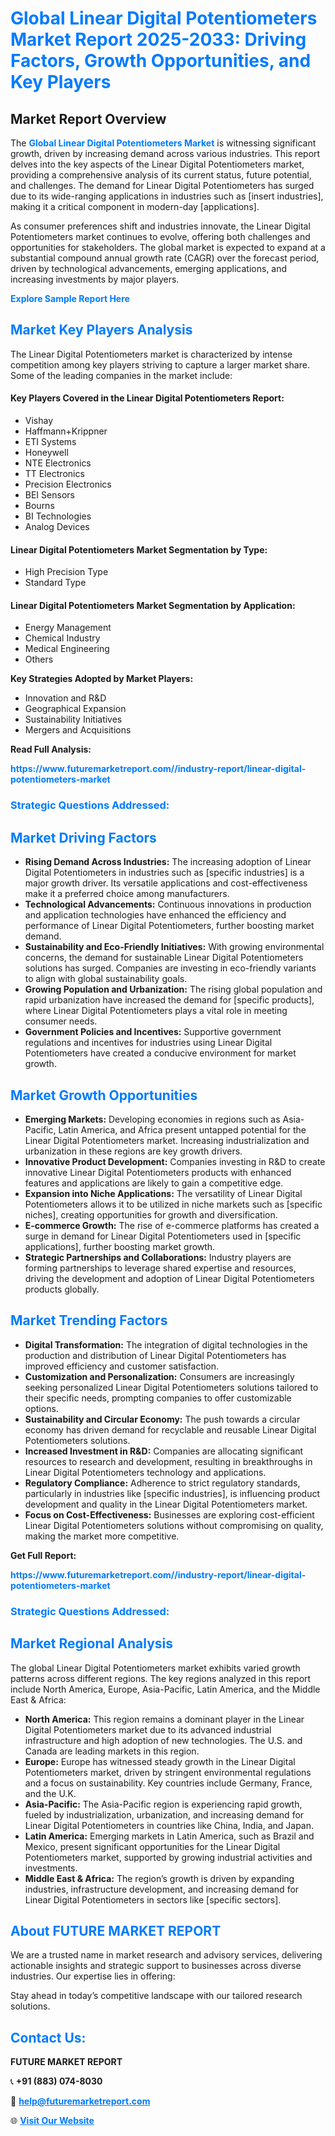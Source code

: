 <h1 style="color: #007BFF;">Global Linear Digital Potentiometers Market Report 2025-2033: Driving Factors, Growth Opportunities, and Key Players</h1>

<section id="overview">
<h2>Market Report Overview</h2>
<p>The <a href="https://www.futuremarketreport.com//industry-report/linear-digital-potentiometers-market" style="color: #007BFF; text-decoration: none;"><strong>Global Linear Digital Potentiometers Market</strong></a> is witnessing significant growth, driven by increasing demand across various industries. This report delves into the key aspects of the Linear Digital Potentiometers market, providing a comprehensive analysis of its current status, future potential, and challenges. The demand for Linear Digital Potentiometers has surged due to its wide-ranging applications in industries such as [insert industries], making it a critical component in modern-day [applications].</p>
<p>As consumer preferences shift and industries innovate, the Linear Digital Potentiometers market continues to evolve, offering both challenges and opportunities for stakeholders. The global market is expected to expand at a substantial compound annual growth rate (CAGR) over the forecast period, driven by technological advancements, emerging applications, and increasing investments by major players.</p>
</section>

<section id="overview">
<p><a href="https://www.futuremarketreport.com//request-sample/reportId=76352" style="color: #007BFF; text-decoration: none;"><strong>Explore Sample Report Here</strong></a></p>
</section>

<section id="key-players">
<h2 style="color: #007BFF;">Market Key Players Analysis</h2>
<p>The Linear Digital Potentiometers market is characterized by intense competition among key players striving to capture a larger market share. Some of the leading companies in the market include:</p>
<h4>Key Players Covered in the Linear Digital Potentiometers Report:</h4>
<ul><li>Vishay</li><li>Haffmann+Krippner</li><li>ETI Systems</li><li>Honeywell</li><li>NTE Electronics</li><li>TT Electronics</li><li>Precision Electronics</li><li>BEI Sensors</li><li>Bourns</li><li>BI Technologies</li><li>Analog Devices</li></ul>
<h4>Linear Digital Potentiometers Market Segmentation by Type:</h4>
<ul><li>High Precision Type</li><li>Standard Type</li></ul>

<h4>Linear Digital Potentiometers Market Segmentation by Application:</h4>
<ul><li>Energy Management</li><li>Chemical Industry</li><li>Medical Engineering</li><li>Others</li></ul>
<p><strong>Key Strategies Adopted by Market Players:</strong></p>
<ul>
<li>Innovation and R&D</li>
<li>Geographical Expansion</li>
<li>Sustainability Initiatives</li>
<li>Mergers and Acquisitions</li>
</ul>
</section>

<section>
<p><strong>Read Full Analysis: </strong></p><a href="https://www.futuremarketreport.com//industry-report/linear-digital-potentiometers-market" style="color: #007BFF; text-decoration: none;"><strong>https://www.futuremarketreport.com//industry-report/linear-digital-potentiometers-market</strong></a>
<h3 style="color: #007BFF;">Strategic Questions Addressed:</h3>
</section>

<section id="driving-factors">
<h2 style="color: #007BFF;">Market Driving Factors</h2>
<ul>
<li><strong>Rising Demand Across Industries:</strong> The increasing adoption of Linear Digital Potentiometers in industries such as [specific industries] is a major growth driver. Its versatile applications and cost-effectiveness make it a preferred choice among manufacturers.</li>
<li><strong>Technological Advancements:</strong> Continuous innovations in production and application technologies have enhanced the efficiency and performance of Linear Digital Potentiometers, further boosting market demand.</li>
<li><strong>Sustainability and Eco-Friendly Initiatives:</strong> With growing environmental concerns, the demand for sustainable Linear Digital Potentiometers solutions has surged. Companies are investing in eco-friendly variants to align with global sustainability goals.</li>
<li><strong>Growing Population and Urbanization:</strong> The rising global population and rapid urbanization have increased the demand for [specific products], where Linear Digital Potentiometers plays a vital role in meeting consumer needs.</li>
<li><strong>Government Policies and Incentives:</strong> Supportive government regulations and incentives for industries using Linear Digital Potentiometers have created a conducive environment for market growth.</li>
</ul>
</section>

<section id="growth-opportunities">
<h2 style="color: #007BFF;">Market Growth Opportunities</h2>
<ul>
<li><strong>Emerging Markets:</strong> Developing economies in regions such as Asia-Pacific, Latin America, and Africa present untapped potential for the Linear Digital Potentiometers market. Increasing industrialization and urbanization in these regions are key growth drivers.</li>
<li><strong>Innovative Product Development:</strong> Companies investing in R&D to create innovative Linear Digital Potentiometers products with enhanced features and applications are likely to gain a competitive edge.</li>
<li><strong>Expansion into Niche Applications:</strong> The versatility of Linear Digital Potentiometers allows it to be utilized in niche markets such as [specific niches], creating opportunities for growth and diversification.</li>
<li><strong>E-commerce Growth:</strong> The rise of e-commerce platforms has created a surge in demand for Linear Digital Potentiometers used in [specific applications], further boosting market growth.</li>
<li><strong>Strategic Partnerships and Collaborations:</strong> Industry players are forming partnerships to leverage shared expertise and resources, driving the development and adoption of Linear Digital Potentiometers products globally.</li>
</ul>
</section>

<section id="trending-factors">
<h2 style="color: #007BFF;">Market Trending Factors</h2>
<ul>
<li><strong>Digital Transformation:</strong> The integration of digital technologies in the production and distribution of Linear Digital Potentiometers has improved efficiency and customer satisfaction.</li>
<li><strong>Customization and Personalization:</strong> Consumers are increasingly seeking personalized Linear Digital Potentiometers solutions tailored to their specific needs, prompting companies to offer customizable options.</li>
<li><strong>Sustainability and Circular Economy:</strong> The push towards a circular economy has driven demand for recyclable and reusable Linear Digital Potentiometers solutions.</li>
<li><strong>Increased Investment in R&D:</strong> Companies are allocating significant resources to research and development, resulting in breakthroughs in Linear Digital Potentiometers technology and applications.</li>
<li><strong>Regulatory Compliance:</strong> Adherence to strict regulatory standards, particularly in industries like [specific industries], is influencing product development and quality in the Linear Digital Potentiometers market.</li>
<li><strong>Focus on Cost-Effectiveness:</strong> Businesses are exploring cost-efficient Linear Digital Potentiometers solutions without compromising on quality, making the market more competitive.</li>
</ul>
</section>

<section>
<p><strong>Get Full Report: </strong></p><a href="https://www.futuremarketreport.com//industry-report/linear-digital-potentiometers-market" style="color: #007BFF; text-decoration: none;"><strong>https://www.futuremarketreport.com//industry-report/linear-digital-potentiometers-market</strong></a>
<h3 style="color: #007BFF;">Strategic Questions Addressed:</h3>
</section>


<section id="regional-analysis">
<h2 style="color: #007BFF;">Market Regional Analysis</h2>
<p>The global Linear Digital Potentiometers market exhibits varied growth patterns across different regions. The key regions analyzed in this report include North America, Europe, Asia-Pacific, Latin America, and the Middle East & Africa:</p>
<ul>
<li><strong>North America:</strong> This region remains a dominant player in the Linear Digital Potentiometers market due to its advanced industrial infrastructure and high adoption of new technologies. The U.S. and Canada are leading markets in this region.</li>
<li><strong>Europe:</strong> Europe has witnessed steady growth in the Linear Digital Potentiometers market, driven by stringent environmental regulations and a focus on sustainability. Key countries include Germany, France, and the U.K.</li>
<li><strong>Asia-Pacific:</strong> The Asia-Pacific region is experiencing rapid growth, fueled by industrialization, urbanization, and increasing demand for Linear Digital Potentiometers in countries like China, India, and Japan.</li>
<li><strong>Latin America:</strong> Emerging markets in Latin America, such as Brazil and Mexico, present significant opportunities for the Linear Digital Potentiometers market, supported by growing industrial activities and investments.</li>
<li><strong>Middle East & Africa:</strong> The region’s growth is driven by expanding industries, infrastructure development, and increasing demand for Linear Digital Potentiometers in sectors like [specific sectors].</li>
</ul>
</section>

<footer>
<h2 style="color: #007BFF;">About FUTURE MARKET REPORT</h2>
<p>We are a trusted name in market research and advisory services, delivering actionable insights and strategic support to businesses across diverse industries. Our expertise lies in offering:</p>

<p>Stay ahead in today’s competitive landscape with our tailored research solutions.</p>

<h2 style="color: #007BFF;">Contact Us:</h2>
<p><strong>FUTURE MARKET REPORT</strong></p>
<p>📞 <strong>+91 (883) 074-8030</strong></p>
<p>📧 <strong><a href="mailto:help@futuremarketreport.com" style="color: #007BFF;">help@futuremarketreport.com</a></strong></p>
<p>🌐 <strong><a href="https://www.futuremarketreport.com/" style="color: #007BFF;">Visit Our Website</a></strong></p>
</footer>
